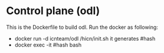 # Control plane (odl)
This is the Dockerfile to build odl. Run the docker as following:

* docker run -d icnteam/odl /hicn/init.sh
  it generates #hash
* docker exec -it #hash bash 
    

